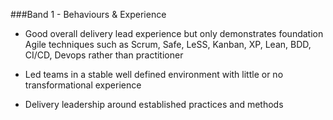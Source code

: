 ###Band 1 - Behaviours & Experience

* Good overall delivery lead experience but only demonstrates foundation Agile techniques such as Scrum, Safe, LeSS, Kanban, XP, Lean, BDD, CI/CD, Devops rather than practitioner

* Led teams in a stable well defined environment with little or no transformational experience 

* Delivery leadership around established practices and methods
